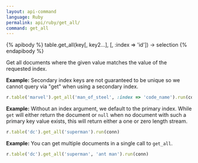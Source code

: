 ```yaml
---
layout: api-command 
language: Ruby
permalink: api/ruby/get_all/
command: get_all 
---
```


{% apibody %}
table.get_all(key[, key2...], [, :index => 'id']) → selection
{% endapibody %}

Get all documents where the given value matches the value of the requested index.

__Example:__ Secondary index keys are not guaranteed to be unique so we cannot query via
"get" when using a secondary index.

```rb
r.table('marvel').get_all('man_of_steel', :index => 'code_name').run(conn)
```


__Example:__ Without an index argument, we default to the primary index. While `get` will either return the document or `null` when no document with such a primary key value exists, this will return either a one or zero length stream.

```rb
r.table('dc').get_all('superman').run(conn)
```


__Example:__ You can get multiple documents in a single call to `get_all`.

```rb
r.table('dc').get_all('superman', 'ant man').run(conn)
```

